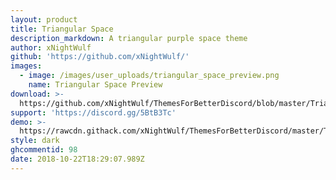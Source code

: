 ```yaml
---
layout: product
title: Triangular Space
description_markdown: A triangular purple space theme
author: xNightWulf
github: 'https://github.com/xNightWulf/'
images:
  - image: /images/user_uploads/triangular_space_preview.png
    name: Triangular Space Preview
download: >-
  https://github.com/xNightWulf/ThemesForBetterDiscord/blob/master/TriangularSpace.theme.css
support: 'https://discord.gg/5BtB3Tc'
demo: >-
  https://rawcdn.githack.com/xNightWulf/ThemesForBetterDiscord/master/TriangularSpace.theme.css
style: dark
ghcommentid: 98
date: 2018-10-22T18:29:07.989Z
---
```


